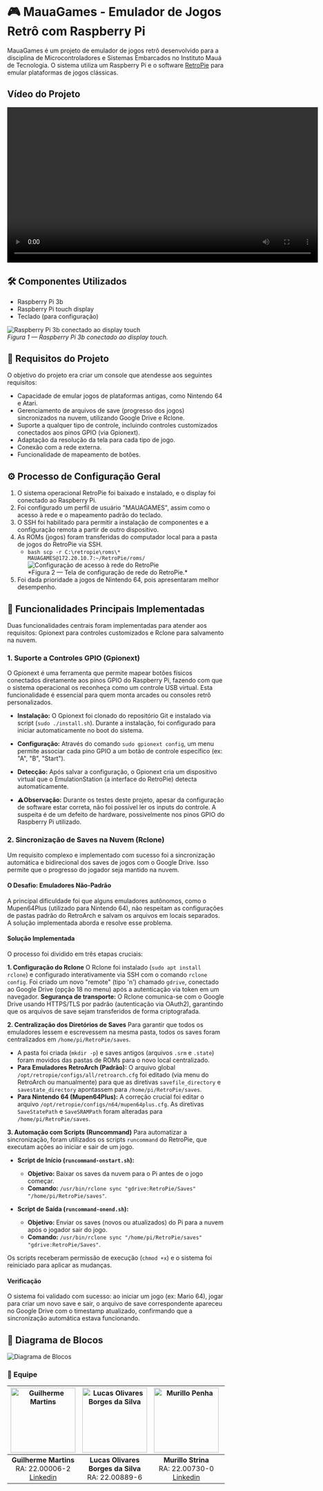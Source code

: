 # 🎮 MauaGames - Emulador de Jogos Retrô com Raspberry Pi

MauaGames é um projeto de emulador de jogos retrô desenvolvido para a disciplina de Microcontroladores e Sistemas Embarcados no Instituto Mauá de Tecnologia. O sistema utiliza um Raspberry Pi e o software [RetroPie](https://retropie.org.uk/) para emular plataformas de jogos clássicas.

## Vídeo do Projeto

<video controls src="videos/MauaGames.mp4" title="Vídeo do Projeto" width="720">
  Seu navegador não suporta a tag de vídeo.
</video>

## 🛠️ Componentes Utilizados

- Raspberry Pi 3b
- Raspberry Pi touch display
- Teclado (para configuração)

![Raspberry Pi 3b conectado ao display touch](imagens/raspberry_pi_conectado_display.jpg)  
_Figura 1 — Raspberry Pi 3b conectado ao display touch._

## 🎯 Requisitos do Projeto

O objetivo do projeto era criar um console que atendesse aos seguintes requisitos:

- Capacidade de emular jogos de plataformas antigas, como Nintendo 64 e Atari.
- Gerenciamento de arquivos de save (progresso dos jogos) sincronizados na nuvem, utilizando Google Drive e Rclone.
- Suporte a qualquer tipo de controle, incluindo controles customizados conectados aos pinos GPIO (via Gpionext).
- Adaptação da resolução da tela para cada tipo de jogo.
- Conexão com a rede externa.
- Funcionalidade de mapeamento de botões.

## ⚙️ Processo de Configuração Geral

1.  O sistema operacional RetroPie foi baixado e instalado, e o display foi conectado ao Raspberry Pi.
2.  Foi configurado um perfil de usuário "MAUAGAMES", assim como o acesso à rede e o mapeamento padrão do teclado.
3.  O SSH foi habilitado para permitir a instalação de componentes e a configuração remota a partir de outro dispositivo.
4.  As ROMs (jogos) foram transferidas do computador local para a pasta de jogos do RetroPie via SSH.
    - `bash
  scp -r C:\retropie\roms\* MAUAGAMES@172.20.10.7:~/RetroPie/roms/
  `
    ![Configuração de acesso à rede do RetroPie](imagens/tela_configuracao_retropie_wifi.jpg)  
    \*Figura 2 — Tela de configuração de rede do RetroPie.\*
5.  Foi dada prioridade a jogos de Nintendo 64, pois apresentaram melhor desempenho.

## 🚀 Funcionalidades Principais Implementadas

Duas funcionalidades centrais foram implementadas para atender aos requisitos: Gpionext para controles customizados e Rclone para salvamento na nuvem.

### 1. Suporte a Controles GPIO (Gpionext)

O Gpionext é uma ferramenta que permite mapear botões físicos conectados diretamente aos pinos GPIO do Raspberry Pi, fazendo com que o sistema operacional os reconheça como um controle USB virtual. Esta funcionalidade é essencial para quem monta arcades ou consoles retrô personalizados.

- **Instalação:** O Gpionext foi clonado do repositório Git e instalado via script (`sudo ./install.sh`). Durante a instalação, foi configurado para iniciar automaticamente no boot do sistema.
- **Configuração:** Através do comando `sudo gpionext config`, um menu permite associar cada pino GPIO a um botão de controle específico (ex: "A", "B", "Start").
- **Detecção:** Após salvar a configuração, o Gpionext cria um dispositivo virtual que o EmulationStation (a interface do RetroPie) detecta automaticamente.

- ⚠️**Observação:** Durante os testes deste projeto, apesar da configuração de software estar correta, não foi possível ler os inputs do controle. A suspeita é de um defeito de hardware, possivelmente nos pinos GPIO do Raspberry Pi utilizado.

### 2. Sincronização de Saves na Nuvem (Rclone)

Um requisito complexo e implementado com sucesso foi a sincronização automática e bidirecional dos saves de jogos com o Google Drive. Isso permite que o progresso do jogador seja mantido na nuvem.

#### O Desafio: Emuladores Não-Padrão

A principal dificuldade foi que alguns emuladores autônomos, como o Mupen64Plus (utilizado para Nintendo 64), não respeitam as configurações de pastas padrão do RetroArch e salvam os arquivos em locais separados. A solução implementada aborda e resolve esse problema.

#### Solução Implementada

O processo foi dividido em três etapas cruciais:

**1. Configuração do Rclone**
O Rclone foi instalado (`sudo apt install rclone`) e configurado interativamente via SSH com o comando `rclone config`. Foi criado um novo "remote" (tipo 'n') chamado `gdrive`, conectado ao Google Drive (opção 18 no menu) após a autenticação via token em um navegador.
**Segurança de transporte:** O Rclone comunica-se com o Google Drive usando HTTPS/TLS por padrão (autenticação via OAuth2), garantindo que os arquivos de save sejam transferidos de forma criptografada.

**2. Centralização dos Diretórios de Saves**
Para garantir que todos os emuladores lessem e escrevessem na mesma pasta, todos os saves foram centralizados em `/home/pi/RetroPie/saves`.

- A pasta foi criada (`mkdir -p`) e saves antigos (arquivos `.srm` e `.state`) foram movidos das pastas de ROMs para o novo local centralizado.
- **Para Emuladores RetroArch (Padrão):** O arquivo global `/opt/retropie/configs/all/retroarch.cfg` foi editado (via menu do RetroArch ou manualmente) para que as diretivas `savefile_directory` e `savestate_directory` apontassem para `/home/pi/RetroPie/saves`.
- **Para Nintendo 64 (Mupen64Plus):** A correção crucial foi editar o arquivo `/opt/retropie/configs/n64/mupen64plus.cfg`. As diretivas `SaveStatePath` e `SaveSRAMPath` foram alteradas para `/home/pi/RetroPie/saves`.

**3. Automação com Scripts (Runcommand)**
Para automatizar a sincronização, foram utilizados os scripts `runcommand` do RetroPie, que executam ações ao iniciar e sair de um jogo.

- **Script de Início (`runcommand-onstart.sh`):**

  - **Objetivo:** Baixar os saves da nuvem para o Pi antes de o jogo começar.
  - **Comando:** `/usr/bin/rclone sync "gdrive:RetroPie/Saves" "/home/pi/RetroPie/saves"`.

- **Script de Saída (`runcommand-onend.sh`):**
  - **Objetivo:** Enviar os saves (novos ou atualizados) do Pi para a nuvem após o jogador sair do jogo.
  - **Comando:** `/usr/bin/rclone sync "/home/pi/RetroPie/saves" "gdrive:RetroPie/Saves"`.

Os scripts receberam permissão de execução (`chmod +x`) e o sistema foi reiniciado para aplicar as mudanças.

#### Verificação

O sistema foi validado com sucesso: ao iniciar um jogo (ex: Mario 64), jogar para criar um novo save e sair, o arquivo de save correspondente apareceu no Google Drive com o timestamp atualizado, confirmando que a sincronização automática estava funcionando.

## 🧩 Diagrama de Blocos

![Diagrama de Blocos](imagens/diagrama_microcontrolador_t2_t3.png)

### 👥 Equipe

|                   <img src="imagens/GuilhermeMartins.jpg" alt="Guilherme Martins" width="150px">                    | <img src="imagens/LucasSilva.png" alt="Lucas Olivares Borges da Silva" width="150px"> |               <img src="imagens/MurilloStrina.jpg" alt="Murillo Penha" width="150px">               |                       <img src="imagens/PedroDec.jpg" alt="Pedro Campos Dec" width="150px">                       |
| :-----------------------------------------------------------------------------------------------------------------: | :-----------------------------------------------------------------------------------: | :-------------------------------------------------------------------------------------------------: | :---------------------------------------------------------------------------------------------------------------: |
| **Guilherme Martins** <br> RA: 22.00006-2 <br> [Linkedin](https://www.linkedin.com/in/guilherme-martins-979744345/) |                **Lucas Olivares Borges da Silva** <br> RA: 22.00889-6                 | **Murillo Strina** <br> RA: 22.00730-0 <br> [Linkedin](https://www.linkedin.com/in/murillo-strina/) | **Pedro Campos Dec** <br> RA: 22.00787-3 <br> [Linkedin](https://www.linkedin.com/in/pedro-campos-dec-7514922b8/) |
